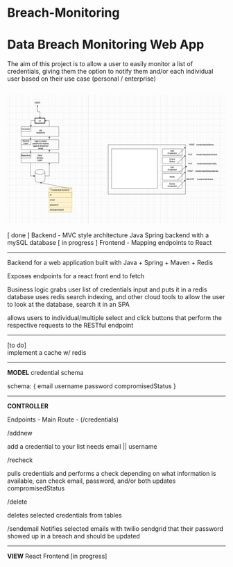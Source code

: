 # Breach-Monitoring
# Data Breach Monitoring Web App

The aim of this project is to allow a user to easily monitor a list of credentials, giving them the option to notify them and/or each individual user
based on their use case (personal / enterprise)

##

![Architecture](architectuer.png)


[ done ] Backend - MVC style architecture Java Spring backend with a mySQL database
[ in progress ] Frontend - Mapping endpoints to React 


_________________________________________________________________________________________________________________________________________________
Backend for a web application built with Java + Spring + Maven + Redis 

Exposes endpoints for a react front end to fetch

Business logic grabs user list of credentials input and puts it in a redis database
uses redis search indexing, and other cloud tools to allow the user to look at the database, search it in an SPA

allows users to individual/multiple select and click buttons that perform the respective requests to the RESTful endpoint
_________________________________________________________________________________________________________________________________________________
[to do]                     
implement a cache w/ redis

_________________________________________________________________________________________________________________________________________________
**MODEL**
credential schema

schema:
{
email
username
password
compromisedStatus
}

_________________________________________________________________________________________________________________________________________________
**CONTROLLER**

Endpoints - Main Route -  (/credentials)

/addnew

add a credential to your list
needs email || username

/recheck

pulls credentials and performs a check depending on what information is available, can check email, password, and/or both
updates compromisedStatus

/delete

deletes selected credentials from tables


/sendemail
Notifies selected emails with twilio sendgrid that their password showed up in a breach and should be updated



_________________________________________________________________________________________________________________________________________________
**VIEW**
React Frontend
[in progress]
  
 
